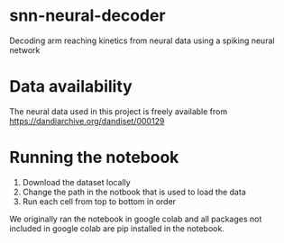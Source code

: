 # snn-neural-decoder
Decoding arm reaching kinetics from neural data using a spiking neural network

# Data availability 

The neural data used in this project is freely available from https://dandiarchive.org/dandiset/000129

# Running the notebook

1.  Download the dataset locally
2. Change the path in the notbook that is used to load the data
3. Run each cell from top to bottom in order

We originally ran the notebook in google colab and all packages not included in google colab are pip installed in the notebook. 
